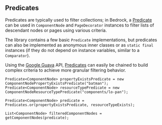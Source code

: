 ## Predicates

Predicates are typically used to filter collections; in Bedrock, a [Predicate](http://docs.guava-libraries.googlecode.com/git-history/release/javadoc/com/google/common/base/Predicate.html) can be used in `ComponentNode` and `PageDecorator` instances to filter lists of descendant nodes or pages using various criteria.

The library contains a few basic `Predicate` implementations, but predicates can also be implemented as anonymous inner classes or as `static final` instances (if they do not depend on instance variables, similar to a `Comparator`).

Using the [Google Guava](https://code.google.com/p/guava-libraries/) API, [Predicates](http://docs.guava-libraries.googlecode.com/git-history/release/javadoc/com/google/common/base/Predicates.html) can easily be chained to build complex criteria to achieve more granular filtering behavior.

    Predicate<ComponentNode> propertyExistsPredicate = new ComponentNodePropertyExistsPredicate("batman");
    Predicate<ComponentNode> resourceTypePredicate = new ComponentNodeResourceTypePredicate("components/lo-pan");

    Predicate<ComponentNode> predicate = Predicates.or(propertyExistsPredicate, resourceTypeExists);

    List<ComponentNode> filteredComponentNodes = getComponentNodes(predicate);